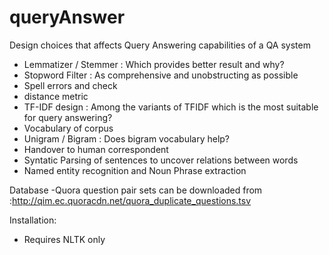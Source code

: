 # queryAnswer

Design choices that affects Query Answering capabilities of a QA system
- Lemmatizer / Stemmer : Which provides better result and why?
- Stopword Filter : As comprehensive and unobstructing as possible
- Spell errors and check 
- distance metric 
- TF-IDF design : Among the variants of TFIDF which is the most suitable for query answering?
- Vocabulary of corpus 
- Unigram / Bigram : Does bigram vocabulary help?
- Handover to human correspondent
- Syntatic Parsing of sentences to uncover relations between words
- Named entity recognition and Noun Phrase extraction


Database
-Quora question pair sets can be downloaded from :http://qim.ec.quoracdn.net/quora_duplicate_questions.tsv


Installation:
- Requires NLTK only

